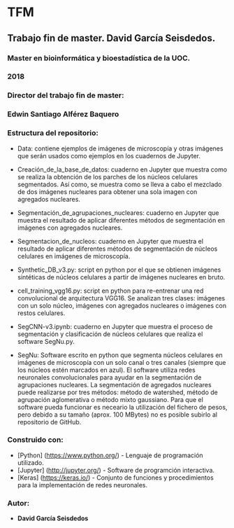 # TFM
## Trabajo fin de master. David García Seisdedos.

### Master en bioinformática y bioestadística de la UOC.

### 2018

### Director del trabajo fin de master:
### Edwin Santiago Alférez Baquero

### Estructura del repositorio:

* Data: contiene ejemplos de imágenes de microscopía y otras imágenes que serán usados como ejemplos en los
        cuadernos de Jupyter.
				
* Creación_de_la_base_de_datos: cuaderno en Jupyter que muestra como se realiza la obtención de los parches de los núcleos celulares segmentados. Así como, se muestra como se lleva a cabo el
        mezclado de dos imágenes nucleares para obtener una sola imagen con agregados nucleares.
				
* Segmentación_de_agrupaciones_nucleares: cuaderno en Jupyter que muestra el resultado de aplicar diferentes métodos de segmentación en imágenes con agregados nucleares.
				
* Segmentacion_de_nucleos: cuaderno en Jupyter que muestra el resultado de aplicar diferentes métodos de segmentación de núcleos celulares en imágenes de microscopía.
				
* Synthetic_DB_v3.py: script en python por el que se obtienen imágenes sintéticas de núcleos celulares a partir
        de imágenes nucleares en bruto. 
				
* cell_training_vgg16.py: script en python para re-entrenar una red convolucional de arquitectura VGG16. Se analizan tres clases: imágenes con un solo núcleo, imágenes con agregados nucleares o imágenes con restos 
        celulares.
	
* SegCNN-v3.ipynb: cuaderno en Jupyter que muestra el proceso de segmentación y clasificación de núcleos celulares que realiza el software SegNu.py.

* SegNu: Software escrito en python que segmenta núcleos celulares en imágenes de microscopía con un solo canal o tres canales (siempre que los núcleos estén marcados en azul). El software utiliza redes neuronales convolucionales para ayudar en la segmentación de agrupaciones nucleares. La segmentación de agregados nucleares puede realizarse por tres métodos: método de watershed, método de agrupación aglomerativa o método mixto gaussiano. Para que el software pueda funcionar es neceario la utilización del fichero de pesos, pero debido a su tamaño (aprox. 100 MBytes) no es posible subirlo al repositorio de GitHub.

### Construido con:

* [Python] (https://www.python.org/) - Lenguaje de programación utilizado.
* [Jupyter] (http://jupyter.org/) - Software de programción interactiva.
* [Keras] (https://keras.io/) - Conjunto de funciones y procedimientos para la implementación de redes neuronales.

### Autor:
* **David García Seisdedos**
